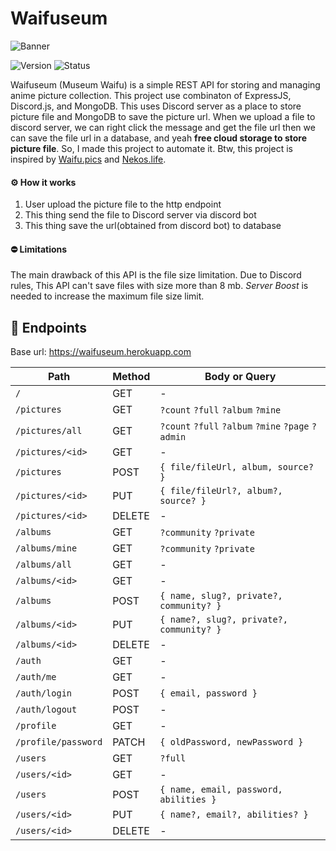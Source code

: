 # Waifuseum

![Banner](https://media.discordapp.net/attachments/946013429200723989/946013554472013884/banner.png)

![Version](https://img.shields.io/github/package-json/v/BayuDC/waifuseum?style=for-the-badge)
![Status](https://img.shields.io/website.svg?url=https://waifuseum.herokuapp.com&style=for-the-badge&label=Status)

Waifuseum (Museum Waifu) is a simple REST API for storing and managing
anime picture collection. This project use combinaton of ExpressJS,
Discord.js, and MongoDB. This uses Discord server as a place to store
picture file and MongoDB to save the picture url. When we upload a file
to discord server, we can right click the message and get the file url
then we can save the file url in a database, and yeah **free cloud
storage to store picture file**. So, I made this project to automate
it. Btw, this project is inspired by
[Waifu.pics](https://github.com/Waifu-pics/waifu-api) and
[Nekos.life](https://github.com/Nekos-life/nekos-dot-life).

#### ⚙️ How it works

1. User upload the picture file to the http endpoint
2. This thing send the file to Discord server via discord bot
3. This thing save the url(obtained from discord bot) to database

#### ⛔ Limitations

The main drawback of this API is the file size limitation. Due to
Discord rules, This API can't save files with size more than 8 mb.
_Server Boost_ is needed to increase the maximum file size limit.

## 🔖 Endpoints

Base url: https://waifuseum.herokuapp.com

| Path                | Method | Body or Query                                      |
| ------------------- | ------ | -------------------------------------------------- |
| `/`                 | GET    | -                                                  |
| `/pictures`         | GET    | `?count` `?full` `?album` `?mine`                  |
| `/pictures/all`     | GET    | `?count` `?full` `?album` `?mine` `?page` `?admin` |
| `/pictures/<id>`    | GET    | -                                                  |
| `/pictures`         | POST   | `{ file/fileUrl, album, source? }`                 |
| `/pictures/<id>`    | PUT    | `{ file/fileUrl?, album?, source? }`               |
| `/pictures/<id>`    | DELETE | -                                                  |
| `/albums`           | GET    | `?community` `?private`                            |
| `/albums/mine`      | GET    | `?community` `?private`                            |
| `/albums/all`       | GET    | -                                                  |
| `/albums/<id>`      | GET    | -                                                  |
| `/albums`           | POST   | `{ name, slug?, private?, community? }`            |
| `/albums/<id>`      | PUT    | `{ name?, slug?, private?, community? }`           |
| `/albums/<id>`      | DELETE | -                                                  |
| `/auth`             | GET    | -                                                  |
| `/auth/me`          | GET    | -                                                  |
| `/auth/login`       | POST   | `{ email, password }`                              |
| `/auth/logout`      | POST   | -                                                  |
| `/profile`          | GET    | -                                                  |
| `/profile/password` | PATCH  | `{ oldPassword, newPassword }`                     |
| `/users`            | GET    | `?full`                                            |
| `/users/<id>`       | GET    | -                                                  |
| `/users`            | POST   | `{ name, email, password, abilities }`             |
| `/users/<id>`       | PUT    | `{ name?, email?, abilities? }`                    |
| `/users/<id>`       | DELETE | -                                                  |
